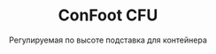 ---
title: "ConFoot CFU"
subtitle: "Регулируемая по высоте подставка для контейнера"
mainImage: "/images/products/confoot-leg-cfu-main.jpg"
gallery:
  - "/images/products/confoot-leg-cfu-1.jpg"
  - "/images/products/confoot-leg-cfu-2.jpg"
  - "/images/products/confoot-leg-cfu-3.jpg"
shortDescription: "ConFoot CFU — это регулируемая по высоте подставка для контейнера, которая позволяет изменять высоту контейнера от уровня земли до 1,5 метра без использования дополнительного оборудования для работы с контейнерами."
technicalDescription: "ConFoot CFU изготовлена из высококачественной стали и оснащена нашим запатентованным механизмом блокировки для надежного крепления к угловым вставкам контейнера. Она обеспечивает гибкое использование контейнеров в различных условиях и для разнообразных целей."
videoID: "HDhFIRA-oZU"
faq:
  - question: "Что такое ConFoot CFU?"
    answer: |
      ConFoot CFU — это регулируемая по высоте подставка для контейнера, которая позволяет изменять высоту контейнера от уровня земли до 1,5 метра без использования дополнительного оборудования для работы с контейнерами.
  - question: "Как работает ConFoot CFU?"
    answer: |
      ConFoot CFU крепится непосредственно к угловым вставкам контейнера, обеспечивая стабильную основу для погрузки, разгрузки и временного хранения. Регулируемая конструкция обеспечивает гибкость при позиционировании контейнеров на оптимальной высоте для ваших конкретных нужд. Система состоит из нескольких частей с весом отдельной детали менее 25 кг, что делает ее удобной для операторов, при этом общий вес опоры в собранном виде составляет 46 кг. Простой механизм крепления позволяет быстро устанавливать и снимать опору, значительно сокращая время и ресурсы, необходимые для операций с контейнерами.
specifications:
  - name: "Вес"
    value: "46 кг в собранном виде (вес отдельной детали менее 25 кг)"
  - name: "Грузоподъемность"
    value: "20 тонн"
  - name: "Диапазон регулировки"
    value: "0–1,500 мм"
  - name: "Материал"
    value: "Сталь высокого качества"
price: "6.300 EUR"
priceVAT: "7.623 EUR"
pricingNotes: "Доступны скидки при оптовых закупках. Свяжитесь с нами для получения индивидуального предложения."
buyLink: "/contact"
howToUse: |
  1. Поместите CFU под угол контейнера
  2. Включите механизм блокировки
  3. Отрегулируйте высоту по мере необходимости (от уровня земли до более чем метра)
  4. Проверьте надежность крепления
  5. Повторите для всех необходимых углов
benefits:
  - title: "Без дополнительного оборудования"
    description: "Полное обслуживание контейнера с использованием только подставок CFU, что исключает необходимость в тяжелой технике"
  - title: "Регулировка высоты"
    description: "Легко регулируйте высоту контейнера от уровня земли до более чем метра (0–1,500 мм)"
  - title: "Удобный вес"
    description: "Состоит из нескольких частей, каждая из которых весит менее 25 кг, что облегчает их транспортировку"
  - title: "Универсальное применение"
    description: "Подходит для различных отраслей, включая транспортные компании, вооруженные силы, производственные предприятия, розничные сети, порты и гуманитарную помощь"
  - title: "Гибкость использования"
    description: "Позволяет гибко использовать контейнеры в различных условиях и для различных целей"
  - title: "Оптимизация рабочего процесса"
    description: "Оптимизирует процесс обработки контейнеров, повышая эффективность работы"
articleContent: |
  ## Что такое ConFoot CFU?

  ConFoot CFU — это регулируемая по высоте подставка для контейнера, разработанная для обеспечения максимальной универсальности и гибкости при работе с контейнерами. Эта инновационная система позволяет отрегулировать высоту контейнера от уровня земли до более чем метра (0–1,500 мм) без необходимости использования дополнительного оборудования. Модель CFU выделяется своей способностью работать со стандартными морскими контейнерами в различных условиях и для различных целей, что делает ее идеальным выбором для бизнеса в различных отраслях.

  ## Как это работает

  ConFoot CFU крепится непосредственно к угловым креплениям контейнера, обеспечивая надежную базу для погрузки, разгрузки и временного хранения. Регулируемый дизайн обеспечивает гибкость при установке контейнеров на оптимальной высоте, отвечающей вашим требованиям. Система состоит из нескольких частей, каждая из которых весит менее 25 кг, что облегчает их транспортировку операторам, в то время как общий вес подставки в собранном виде составляет 46 кг. Простой механизм крепления позволяет быстро установить и снять подставку, значительно сокращая время и затраты на операции по обработке контейнеров.

  ## Применение ConFoot CFU

  ### Транспортные компании
  ConFoot CFU превосходно подходит для транспортных операций, где необходимы регулировка высоты и гибкость. Транспортные компании могут использовать подставки CFU для легкой погрузки, разгрузки и позиционирования контейнеров без необходимости в дополнительной тяжелой технике, что оптимизирует операции и снижает затраты на оборудование.

  ### Вооруженные силы
  Для вооруженных сил CFU предлагает портативное и универсальное решение для быстрого развертывания контейнерных объектов в различных условиях и на разных территориях. Возможность регулировки высоты позволяет оптимально позиционировать контейнер даже на неровной поверхности.

  ### Производственные предприятия
  Производственные предприятия извлекают выгоду из возможности CFU создавать гибкие производственные схемы с регулируемой высотой контейнеров. Обеспечивая точное размещение контейнеров там, где это необходимо, и на нужной высоте, система способствует эффективному производственному процессу и управлению запасами.

  ### Розничные сети
  Розничные сети могут использовать подставки CFU для временного или сезонного хранения, с возможностью регулирования высоты контейнеров для соответствия уровню загрузки или другим требованиям инфраструктуры.

  ### Порты
  В портовых условиях CFU обеспечивает гибкость при обработке контейнеров и их временном хранении, позволяя эффективно использовать пространство и ресурсы без полной зависимости от тяжелой техники.

  ### Гуманитарная помощь
  Для операций гуманитарной помощи CFU предлагает практичное решение для быстрого развертывания контейнерных объектов в сложных условиях, с возможностью регулировки высоты для адаптации к разным типам местности и оперативным требованиям.

  ## Преимущества ConFoot CFU

  ### Без дополнительного оборудования
  CFU устраняет необходимость в кранах, погрузчиках и другой тяжелой технике при обработке контейнеров, снижая эксплуатационные расходы и зависимость от специализированного оборудования.

  ### Возможность регулировки высоты
  С диапазоном регулировки от 0 до 1,500 мм, CFU предоставляет непревзойденную гибкость в позиционировании контейнеров на оптимальной высоте для различных применений и условий.

  ### Удобный вес
  Несмотря на прочную конструкцию и грузоподъемность 20 тонн, CFU разработана с учетом удобства работы оператора. Отдельные компоненты весят менее 25 кг, что облегчает их сборку и установку.

  ### Универсальное применение
  Конструкция CFU делает ее подходящей для широкого спектра отраслей и применений – от логистики и производства до обороны и гуманитарной помощи.

  ### Оперативная гибкость
  Позволяя контейнерам использоваться в различных условиях и для различных целей, CFU расширяет возможности стандартных морских контейнеров за пределы традиционных задач по перевозке и хранению.

  ## Технические характеристики

  - **Грузоподъемность**: 20 тонн
  - **Общий вес**: 46 кг в собранном виде
  - **Вес компонентов**: отдельные элементы менее 25 кг
  - **Диапазон регулировки**: 0–1,500 мм
  - **Материал**: сталь высокого качества с прочным покрытием
  - **Совместимость**: стандартные угловые крепления морских контейнеров

  ConFoot CFU представляет собой значительный прогресс в технологии обработки контейнеров, предлагая решение, которое сочетает в себе регулируемую высоту, универсальность и простоту эксплуатации в одном продукте.
---